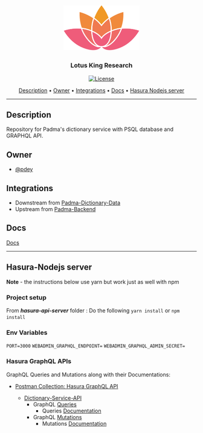 <h1 align="center">
  <br>
  <a href="http://eka.to"><img src="https://raw.githubusercontent.com/Lotus-King-Research/Home/main/Assets/Images/Lotus-King-Research-Logo-Transparent.png" alt="Lotus King Research" width="200"></a>
  <br>
</h1>

<h3 align="center">Lotus King Research</h3>

<p align="center">
  
  <a href="https://mirrors.creativecommons.org/presskit/buttons/88x31/png/by-sa.png">
    <img width=150px src="https://upload.wikimedia.org/wikipedia/commons/thumb/1/12/Cc-by-nc-sa_icon.svg/1280px-Cc-by-nc-sa_icon.svg.png" alt="License">
  </a>
</p>

<p align="center">
  <a href="#description">Description</a> •
  <a href="#owner">Owner</a> •
  <a href="#integrations">Integrations</a> •
  <a href="#docs">Docs</a> •
  <a href="#hasura">Hasura Nodejs server </a>
</p>
<hr>

## Description

Repository for Padma's dictionary service with PSQL database and GRAPHQL API.

## Owner

- [@pdey](https://github.com/pdey)

## Integrations

- Downstream from [Padma-Dictionary-Data](https://github.com/Lotus-King-Research/Padma-Dictionary-Data)
- Upstream from [Padma-Backend](https://github.com/Lotus-King-Research/Padma-Backend)


## Docs

[Docs](https://github.com/Lotus-King-Research/Padma-Frontend/tree/master/docs)


<hr>

## Hasura-Nodejs server

__Note__ - the instructions below use yarn but work just as well with npm
### Project setup 
From __*hasura-api-server*__ folder : Do the following
```yarn install``` or ```npm install```
### Env Variables
```PORT=3000```
```WEBADMIN_GRAPHQL_ENDPOINT=```
```WEBADMIN_GRAPHQL_ADMIN_SECRET=```


### Hasura GraphQL APIs
GraphQL Queries and Mutations along with their Documentations:
- [Postman Collection:  Hasura GraphQL API](https://universal-water-877432.postman.co/workspace/Team-Workspace~9d59b87a-bee9-4a1e-8392-f2982f4175a6/collection/23450657-a3c0bc96-95d9-4f08-84dc-da9d5b74c1b9?ctx=documentation)

  - [Dictionary-Service-API](https://universal-water-877432.postman.co/workspace/Team-Workspace~9d59b87a-bee9-4a1e-8392-f2982f4175a6/folder/23450657-52e22cfd-068f-4818-8f79-2bb380202e95?ctx=documentation)
    - GraphQL [Queries](https://universal-water-877432.postman.co/workspace/Team-Workspace~9d59b87a-bee9-4a1e-8392-f2982f4175a6/folder/23450657-ee1b9905-e287-4cc0-8cf4-e2e975ecd56a?ctx=documentation)
      - Queries [Documentation](https://universal-water-877432.postman.co/workspace/Team-Workspace~9d59b87a-bee9-4a1e-8392-f2982f4175a6/documentation/23450657-a3c0bc96-95d9-4f08-84dc-da9d5b74c1b9?entity=folder-ee1b9905-e287-4cc0-8cf4-e2e975ecd56a)
    - GraphQL [Mutations](https://universal-water-877432.postman.co/workspace/Team-Workspace~9d59b87a-bee9-4a1e-8392-f2982f4175a6/folder/23450657-f0c65587-ee95-4a66-96ff-2c315e23f517?ctx=documentation)
        - Mutations [Documentation](https://universal-water-877432.postman.co/workspace/Team-Workspace~9d59b87a-bee9-4a1e-8392-f2982f4175a6/documentation/23450657-a3c0bc96-95d9-4f08-84dc-da9d5b74c1b9?entity=folder-f0c65587-ee95-4a66-96ff-2c315e23f517)